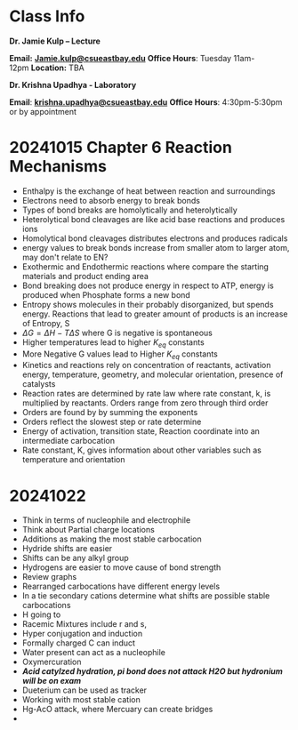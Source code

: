 # Class Info

**Dr. Jamie Kulp – Lecture**

**Email:** [**Jamie.kulp@csueastbay.edu**](mailto:Jamie.kulp@csueastbay.edu)
**Office Hours**: Tuesday 11am-12pm **Location:** TBA

**Dr. Krishna Upadhya - Laboratory**

**Email**: **krishna.upadhya@csueastbay.edu**
**Office Hours**: 4:30pm-5:30pm or by appointment

# 20241015 Chapter 6 Reaction Mechanisms

- Enthalpy is the exchange of heat between reaction and surroundings
- Electrons need to absorb energy to break bonds
- Types of bond breaks are homolytically and heterolytically
- Heterolytical bond cleavages are like acid base reactions and produces ions
- Homolytical bond cleavages distributes electrons and produces radicals
- energy values to break bonds increase from smaller atom to larger atom, may don't relate to EN? 
- Exothermic and Endothermic reactions where compare the starting materials and product ending area
- Bond breaking does not produce energy in respect to ATP, energy is produced when Phosphate forms a new bond
- Entropy shows molecules in their probably disorganized, but spends energy. Reactions that lead to greater amount of products is an increase of Entropy, S
- $\Delta G=\Delta H-T\Delta S$ where G is negative is spontaneous
- Higher temperatures lead to higher $K_{eq}$ constants
- More Negative G values lead to Higher $K_{eq}$ constants
-  Kinetics and reactions rely on concentration of reactants, activation energy, temperature, geometry, and molecular orientation, presence of catalysts
- Reaction rates are determined by rate law where rate constant, k, is multiplied by reactants. Orders range from zero through third order
- Orders are found by by summing the exponents 
- Orders reflect the slowest step or rate determine
- Energy of activation, transition state, Reaction coordinate into an intermediate carbocation
- Rate constant, K, gives information about other variables such as temperature and orientation

# 20241022 

- Think in terms of nucleophile and electrophile
- Think about Partial charge locations
- Additions as making the most stable carbocation
- Hydride shifts are easier
- Shifts can be any alkyl group 
- Hydrogens are easier to move cause of bond strength
- Review graphs
- Rearranged carbocations have different energy levels
- In a tie secondary cations determine what shifts are possible stable carbocations
- H going to 
- Racemic Mixtures include r and s, 
- Hyper conjugation and induction
- Formally charged C can induct
- Water present can act as a nucleophile
- Oxymercuration 
- ***Acid catylzed hydration, pi bond does not attack H2O but hydronium will be on exam***
- Dueterium can be used as tracker
- Working with most stable cation
- Hg-AcO attack, where Mercuary can create bridges
- 